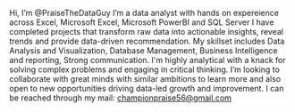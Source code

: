 Hi, I’m @PraiseTheDataGuy
I’m a data analyst with hands on expereience across Excel, Microsoft Excel, Microsoft PowerBI and SQL Server
  I have completed projects that transform raw data into actionable insights, reveal trends and provide data-driven recommendation. 
   My skillset includes Data Analysis and Visualization, Database Management, Business Intelligence and reporting, Strong communication.
  I'm highly analytical with a knack for solving complex problems and engaging in critical thinking.
   I’m looking to collaborate with great minds with similar ambitions to learn more and also open to new opportunities driving data-led growth and improvement.
   I can be reached through my mail: championpraise56@gmail.com
  
